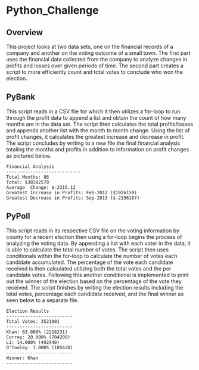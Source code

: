 # Python_Challenge

## Overview

This project looks at two data sets, one on the financial records of a company and another on the voting outcome of a small town. The first part uses the financial data collected from the company to analyze changes in profits and losses over given periods of time. The second part creates a script to more efficiently count and total votes to conclude who won the election.

## PyBank

This script reads in a CSV file for which it then utilizes a for-loop to run through the profit data to append a list and obtain the count of how many months are in the data set. The script then calculates the total profits/losses and appends another list with the month to month change. Using the list of profit changes, it calculates the greatest increase and decrease in profit. The script concludes by writing to a new file the final financial analysis totaling the months and profits in addition to information on profit changes as pictured below.

  ```text
  Financial Analysis
  ----------------------------
  Total Months: 86
  Total: $38382578
  Average  Change: $-2315.12
  Greatest Increase in Profits: Feb-2012 ($1926159)
  Greatest Decrease in Profits: Sep-2013 ($-2196167)
  ```

## PyPoll

This script reads in its respective CSV file on the voting information by county for a recent election then using a for-loop begins the process of analyzing the voting data. By appending a list with each voter in the data, it is able to calculate the total number of votes. The script then uses conditionals within the for-loop to calculate the number of votes each candidate accumulated. The percentage of the vote each candidate received is then calculated utilizing both the total votes and the per candidate votes. Following this another conditional is implemented to print out the winner of the election based on the percentage of the vote they received. The script finishes by writing the election results including the total votes, percentage each candidate received, and the final winner as seen below to a separate file.

  ```text
  Election Results
  -------------------------
  Total Votes: 3521001
  -------------------------
  Khan: 63.000% (2218231)
  Correy: 20.000% (704200)
  Li: 14.000% (492940)
  O'Tooley: 3.000% (105630)
  -------------------------
  Winner: Khan
  -------------------------
  ```



